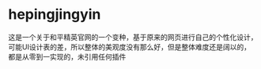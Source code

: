 # hepingjingyin
这是一个关于和平精英官网的一个变种，基于原来的网页进行自己的个性化设计，可能UI设计表的差，所以整体的美观度没有那么好，但是整体难度还是阔以的，都是从零到一实现的，未引用任何插件
